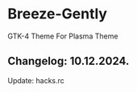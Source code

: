 # Breeze-Gently
GTK-4 Theme For Plasma Theme

Changelog: 10.12.2024.
----------------------

Update: hacks.rc
